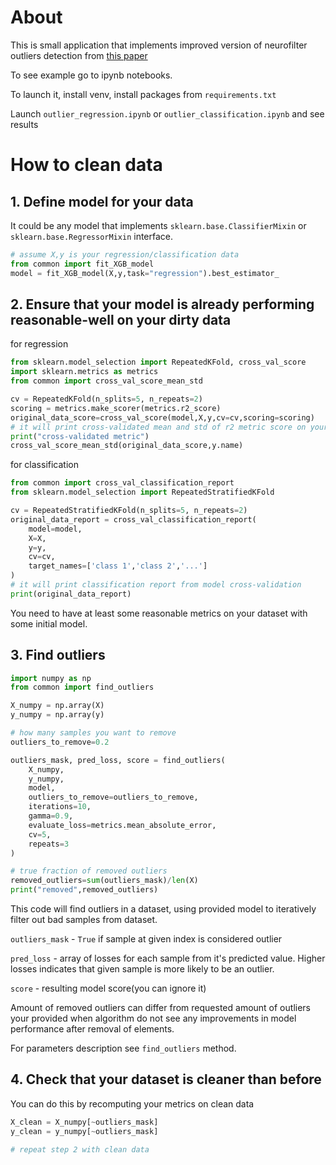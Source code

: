 # About
This is small application that implements improved version of neurofilter outliers detection from [this paper](https://www.warse.org/IJATCSE/static/pdf/file/ijatcse139922020.pdf)

To see example go to ipynb notebooks.

To launch it, install venv, install packages from `requirements.txt`

Launch `outlier_regression.ipynb` or `outlier_classification.ipynb` and see results

# How to clean data
## 1. Define model for your data 
It could be any model that implements `sklearn.base.ClassifierMixin` or `sklearn.base.RegressorMixin` interface.
```py
# assume X,y is your regression/classification data
from common import fit_XGB_model
model = fit_XGB_model(X,y,task="regression").best_estimator_
```
## 2. Ensure that your model is already performing reasonable-well on your dirty data

for regression
```py
from sklearn.model_selection import RepeatedKFold, cross_val_score
import sklearn.metrics as metrics
from common import cross_val_score_mean_std

cv = RepeatedKFold(n_splits=5, n_repeats=2)
scoring = metrics.make_scorer(metrics.r2_score)
original_data_score=cross_val_score(model,X,y,cv=cv,scoring=scoring)
# it will print cross-validated mean and std of r2 metric score on your data
print("cross-validated metric")
cross_val_score_mean_std(original_data_score,y.name)
```

for classification
```py
from common import cross_val_classification_report
from sklearn.model_selection import RepeatedStratifiedKFold

cv = RepeatedStratifiedKFold(n_splits=5, n_repeats=2)
original_data_report = cross_val_classification_report(
    model=model,
    X=X,
    y=y,
    cv=cv,
    target_names=['class 1','class 2','...']
)
# it will print classification report from model cross-validation
print(original_data_report)
```

You need to have at least some reasonable metrics on your dataset with some initial model.

## 3. Find outliers
```py
import numpy as np
from common import find_outliers

X_numpy = np.array(X)
y_numpy = np.array(y)

# how many samples you want to remove
outliers_to_remove=0.2

outliers_mask, pred_loss, score = find_outliers(
    X_numpy,
    y_numpy,
    model,
    outliers_to_remove=outliers_to_remove,
    iterations=10,
    gamma=0.9,
    evaluate_loss=metrics.mean_absolute_error,
    cv=5,
    repeats=3
)

# true fraction of removed outliers
removed_outliers=sum(outliers_mask)/len(X)
print("removed",removed_outliers)
```

This code will find outliers in a dataset, using provided model to iteratively filter out bad samples from dataset. 

`outliers_mask` - `True` if sample at given index is considered outlier

`pred_loss` - array of losses for each sample from it's predicted value. 
Higher losses indicates that given sample is more likely to be an outlier.

`score` - resulting model score(you can ignore it)

Amount of removed outliers can differ from requested amount of outliers your provided when algorithm do not see any improvements in model performance after removal of elements.

For parameters description see `find_outliers` method.

## 4. Check that your dataset is cleaner than before
You can do this by recomputing your metrics on clean data
```py
X_clean = X_numpy[~outliers_mask]
y_clean = y_numpy[~outliers_mask]

# repeat step 2 with clean data
```